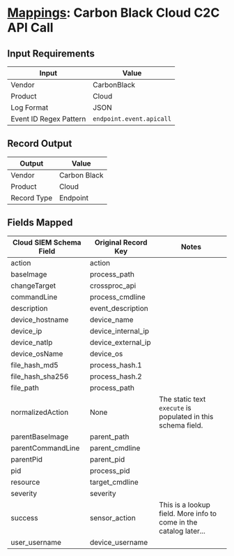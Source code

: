 # [Mappings](README.md): Carbon Black Cloud C2C API Call

## Input Requirements

|Input|Value|
|-----|-----|
|Vendor|CarbonBlack|
|Product|Cloud|
|Log Format|JSON|
|Event ID Regex Pattern|`endpoint.event.apicall`|

## Record Output

|Output|Value|
|------|-----|
|Vendor|Carbon Black|
|Product|Cloud|
|Record Type|Endpoint|

## Fields Mapped

|Cloud SIEM Schema Field|Original Record Key|Notes|
|-----------------------|-------------------|-----|
|action|action||
|baseImage|process_path||
|changeTarget|crossproc_api||
|commandLine|process_cmdline||
|description|event_description||
|device_hostname|device_name||
|device_ip|device_internal_ip||
|device_natIp|device_external_ip||
|device_osName|device_os||
|file_hash_md5|process_hash.1||
|file_hash_sha256|process_hash.2||
|file_path|process_path||
|normalizedAction|None|The static text `execute` is populated in this schema field.|
|parentBaseImage|parent_path||
|parentCommandLine|parent_cmdline||
|parentPid|parent_pid||
|pid|process_pid||
|resource|target_cmdline||
|severity|severity||
|success|sensor_action|This is a lookup field. More info to come in the catalog later...|
|user_username|device_username||

